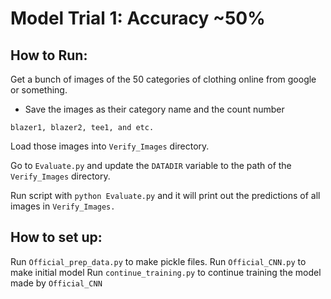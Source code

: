 # Model Trial 1: Accuracy ~50%

## How to Run:

Get a bunch of images of the 50 categories of clothing online from google or something.
* Save the images as their category name and the count number
```
blazer1, blazer2, tee1, and etc.
```

Load those images into ``Verify_Images`` directory.

Go to ``Evaluate.py`` and update the ``DATADIR`` variable to the path of the ``Verify_Images`` directory.

Run script with ``python Evaluate.py`` and it will print out the predictions of all images in ``Verify_Images.``

## How to set up:

Run ``Official_prep_data.py`` to make pickle files.
Run ``Official_CNN.py`` to make initial model
Run ``continue_training.py`` to continue training the model made by ``Official_CNN``

